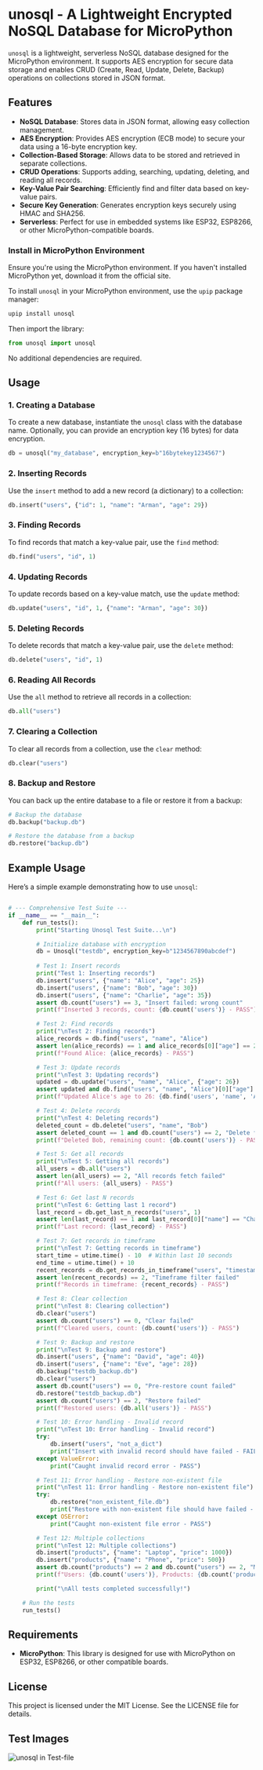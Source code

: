 
# unosql - A Lightweight Encrypted NoSQL Database for MicroPython

`unosql` is a lightweight, serverless NoSQL database designed for the MicroPython environment. It supports AES encryption for secure data storage and enables CRUD (Create, Read, Update, Delete, Backup) operations on collections stored in JSON format.

## Features

- **NoSQL Database**: Stores data in JSON format, allowing easy collection management.
- **AES Encryption**: Provides AES encryption (ECB mode) to secure your data using a 16-byte encryption key.
- **Collection-Based Storage**: Allows data to be stored and retrieved in separate collections.
- **CRUD Operations**: Supports adding, searching, updating, deleting, and reading all records.
- **Key-Value Pair Searching**: Efficiently find and filter data based on key-value pairs.
- **Secure Key Generation**: Generates encryption keys securely using HMAC and SHA256.
- **Serverless**: Perfect for use in embedded systems like ESP32, ESP8266, or other MicroPython-compatible boards.


### Install in MicroPython Environment

Ensure you're using the MicroPython environment. If you haven't installed MicroPython yet, download it from the official site.

To install `unosql` in your MicroPython environment, use the `upip` package manager:

```bash
upip install unosql
```

Then import the library:

```python
from unosql import unosql
```

No additional dependencies are required.

## Usage

### 1. Creating a Database

To create a new database, instantiate the `unosql` class with the database name. Optionally, you can provide an encryption key (16 bytes) for data encryption.

```python
db = unosql("my_database", encryption_key=b"16bytekey1234567")
```

### 2. Inserting Records

Use the `insert` method to add a new record (a dictionary) to a collection:

```python
db.insert("users", {"id": 1, "name": "Arman", "age": 29})
```

### 3. Finding Records

To find records that match a key-value pair, use the `find` method:

```python
db.find("users", "id", 1)
```

### 4. Updating Records

To update records based on a key-value match, use the `update` method:

```python
db.update("users", "id", 1, {"name": "Arman", "age": 30})
```

### 5. Deleting Records

To delete records that match a key-value pair, use the `delete` method:

```python
db.delete("users", "id", 1)
```

### 6. Reading All Records

Use the `all` method to retrieve all records in a collection:

```python
db.all("users")
```

### 7. Clearing a Collection

To clear all records from a collection, use the `clear` method:

```python
db.clear("users")
```

### 8. Backup and Restore

You can back up the entire database to a file or restore it from a backup:

```python
# Backup the database
db.backup("backup.db")

# Restore the database from a backup
db.restore("backup.db")
```

## Example Usage

Here’s a simple example demonstrating how to use `unosql`:

```python

# --- Comprehensive Test Suite ---
if __name__ == "__main__":
    def run_tests():
        print("Starting Unosql Test Suite...\n")

        # Initialize database with encryption
        db = Unosql("testdb", encryption_key=b"1234567890abcdef")
        
        # Test 1: Insert records
        print("Test 1: Inserting records")
        db.insert("users", {"name": "Alice", "age": 25})
        db.insert("users", {"name": "Bob", "age": 30})
        db.insert("users", {"name": "Charlie", "age": 35})
        assert db.count("users") == 3, "Insert failed: wrong count"
        print(f"Inserted 3 records, count: {db.count('users')} - PASS")

        # Test 2: Find records
        print("\nTest 2: Finding records")
        alice_records = db.find("users", "name", "Alice")
        assert len(alice_records) == 1 and alice_records[0]["age"] == 25, "Find failed"
        print(f"Found Alice: {alice_records} - PASS")

        # Test 3: Update records
        print("\nTest 3: Updating records")
        updated = db.update("users", "name", "Alice", {"age": 26})
        assert updated and db.find("users", "name", "Alice")[0]["age"] == 26, "Update failed"
        print(f"Updated Alice's age to 26: {db.find('users', 'name', 'Alice')} - PASS")

        # Test 4: Delete records
        print("\nTest 4: Deleting records")
        deleted_count = db.delete("users", "name", "Bob")
        assert deleted_count == 1 and db.count("users") == 2, "Delete failed"
        print(f"Deleted Bob, remaining count: {db.count('users')} - PASS")

        # Test 5: Get all records
        print("\nTest 5: Getting all records")
        all_users = db.all("users")
        assert len(all_users) == 2, "All records fetch failed"
        print(f"All users: {all_users} - PASS")

        # Test 6: Get last N records
        print("\nTest 6: Getting last 1 record")
        last_record = db.get_last_n_records("users", 1)
        assert len(last_record) == 1 and last_record[0]["name"] == "Charlie", "Last N failed"
        print(f"Last record: {last_record} - PASS")

        # Test 7: Get records in timeframe
        print("\nTest 7: Getting records in timeframe")
        start_time = utime.time() - 10  # Within last 10 seconds
        end_time = utime.time() + 10
        recent_records = db.get_records_in_timeframe("users", "timestamp", start_time, end_time)
        assert len(recent_records) == 2, "Timeframe filter failed"
        print(f"Records in timeframe: {recent_records} - PASS")

        # Test 8: Clear collection
        print("\nTest 8: Clearing collection")
        db.clear("users")
        assert db.count("users") == 0, "Clear failed"
        print(f"Cleared users, count: {db.count('users')} - PASS")

        # Test 9: Backup and restore
        print("\nTest 9: Backup and restore")
        db.insert("users", {"name": "David", "age": 40})
        db.insert("users", {"name": "Eve", "age": 28})
        db.backup("testdb_backup.db")
        db.clear("users")
        assert db.count("users") == 0, "Pre-restore count failed"
        db.restore("testdb_backup.db")
        assert db.count("users") == 2, "Restore failed"
        print(f"Restored users: {db.all('users')} - PASS")

        # Test 10: Error handling - Invalid record
        print("\nTest 10: Error handling - Invalid record")
        try:
            db.insert("users", "not_a_dict")
            print("Insert with invalid record should have failed - FAIL")
        except ValueError:
            print("Caught invalid record error - PASS")

        # Test 11: Error handling - Restore non-existent file
        print("\nTest 11: Error handling - Restore non-existent file")
        try:
            db.restore("non_existent_file.db")
            print("Restore with non-existent file should have failed - FAIL")
        except OSError:
            print("Caught non-existent file error - PASS")

        # Test 12: Multiple collections
        print("\nTest 12: Multiple collections")
        db.insert("products", {"name": "Laptop", "price": 1000})
        db.insert("products", {"name": "Phone", "price": 500})
        assert db.count("products") == 2 and db.count("users") == 2, "Multiple collections failed"
        print(f"Users: {db.count('users')}, Products: {db.count('products')} - PASS")

        print("\nAll tests completed successfully!")

    # Run the tests
    run_tests()

```

## Requirements

- **MicroPython**: This library is designed for use with MicroPython on ESP32, ESP8266, or other compatible boards.

## License

This project is licensed under the MIT License. See the LICENSE file for details.

## Test Images

![unosql in Test-file](./tests/test.png)
